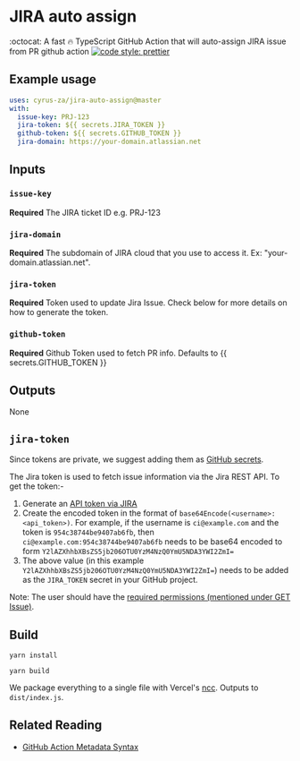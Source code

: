 # JIRA auto assign

:octocat: A fast 🔥 TypeScript GitHub Action that will auto-assign JIRA issue
from PR github action
[![code style: prettier](https://img.shields.io/badge/code_style-prettier-ff69b4.svg?style=flat-square)](https://github.com/prettier/prettier)

## Example usage

```yml
uses: cyrus-za/jira-auto-assign@master
with:
  issue-key: PRJ-123
  jira-token: ${{ secrets.JIRA_TOKEN }}
  github-token: ${{ secrets.GITHUB_TOKEN }}
  jira-domain: https://your-domain.atlassian.net
```

## Inputs

### `issue-key`

**Required** The JIRA ticket ID e.g. PRJ-123

### `jira-domain`

**Required** The subdomain of JIRA cloud that you use to access it. Ex:
"your-domain.atlassian.net".

### `jira-token`

**Required** Token used to update Jira Issue. Check below for more details on
how to generate the token.

### `github-token`

**Required** Github Token used to fetch PR info. Defaults to
{{ secrets.GITHUB_TOKEN }}

## Outputs

None

## `jira-token`

Since tokens are private, we suggest adding them as
[GitHub secrets](https://help.github.com/en/actions/automating-your-workflow-with-github-actions/creating-and-using-encrypted-secrets).

The Jira token is used to fetch issue information via the Jira REST API. To get
the token:-

1. Generate an
   [API token via JIRA](https://confluence.atlassian.com/cloud/api-tokens-938839638.html)
2. Create the encoded token in the format of
   `base64Encode(<username>:<api_token>)`. For example, if the username is
   `ci@example.com` and the token is `954c38744be9407ab6fb`, then
   `ci@example.com:954c38744be9407ab6fb` needs to be base64 encoded to form
   `Y2lAZXhhbXBsZS5jb206OTU0YzM4NzQ0YmU5NDA3YWI2ZmI=`
3. The above value (in this example
   `Y2lAZXhhbXBsZS5jb206OTU0YzM4NzQ0YmU5NDA3YWI2ZmI=`) needs to be added as the
   `JIRA_TOKEN` secret in your GitHub project.

Note: The user should have the
[required permissions (mentioned under GET Issue)](https://developer.atlassian.com/cloud/jira/platform/rest/v3/?utm_source=%2Fcloud%2Fjira%2Fplatform%2Frest%2F&utm_medium=302#api-rest-api-3-issue-issueIdOrKey-get).

## Build

`yarn install`

`yarn build`

We package everything to a single file with Vercel's
[ncc](https://github.com/vercel/ncc). Outputs to `dist/index.js`.

## Related Reading

- [GitHub Action Metadata Syntax](https://help.github.com/en/actions/automating-your-workflow-with-github-actions/metadata-syntax-for-github-actions)
